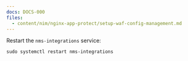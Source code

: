 ```yaml
---
docs: DOCS-000
files:
  - content/nim/nginx-app-protect/setup-waf-config-management.md
---
```


Restart the `nms-integrations` service:

```shell
sudo systemctl restart nms-integrations
```
